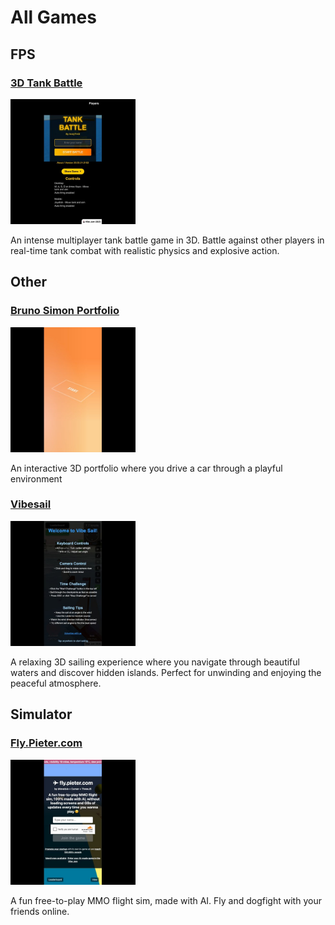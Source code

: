 # All Games

## FPS

### [3D Tank Battle](https://3dtankbattle.com)

<img src="/games/3d-tank-battle/screenshots/3d-tank-battle-2025-03-25T02-05-02-144Z.jpg" width="200" height="200" alt="3D Tank Battle screenshot">

An intense multiplayer tank battle game in 3D. Battle against other players in real-time tank combat with realistic physics and explosive action.


## Other

### [Bruno Simon Portfolio](https://bruno-simon.com/)

<img src="/games/bruno-simon-portfolio/screenshots/bruno-simon-portfolio-2025-03-25T02-05-08-309Z.jpg" width="200" height="200" alt="Bruno Simon Portfolio screenshot">

An interactive 3D portfolio where you drive a car through a playful environment

### [Vibesail](https://vibesail.com)

<img src="/games/vibesail.com/screenshots/vibesail.com-2025-03-25T02-05-29-811Z.jpg" width="200" height="200" alt="Vibesail screenshot">

A relaxing 3D sailing experience where you navigate through beautiful waters and discover hidden islands. Perfect for unwinding and enjoying the peaceful atmosphere.


## Simulator

### [Fly.Pieter.com](https://fly.pieter.com)

<img src="/games/fly.pieter.com/screenshots/fly.pieter.com-2025-03-25T02-05-17-454Z.jpg" width="200" height="200" alt="Fly.Pieter.com screenshot">

A fun free-to-play MMO flight sim, made with AI. Fly and dogfight with your friends online.


